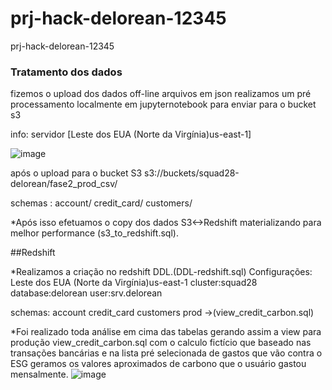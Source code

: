 # prj-hack-delorean-12345
prj-hack-delorean-12345


### Tratamento dos dados 

fizemos o upload dos dados off-line
arquivos em json realizamos um pré processamento localmente em jupyternotebook para enviar para o bucket s3

info: servidor [Leste dos EUA (Norte da Virgínia)us-east-1]

![image](https://user-images.githubusercontent.com/113641129/192148916-a289b0a3-e7f1-4a00-ae1b-a4964603b795.png)

após o upload para o bucket S3 s3://buckets/squad28-delorean/fase2_prod_csv/ 

schemas : 
          account/
          credit_card/
          customers/
          
          
*Após isso efetuamos o copy dos dados S3<->Redshift materializando para melhor performance (s3_to_redshift.sql).          
          
##Redshift

*Realizamos a criação no redshift DDL.(DDL-redshift.sql)
Configurações:
               Leste dos EUA (Norte da Virgínia)us-east-1
               cluster:squad28
               database:delorean
               user:srv.delorean

schemas:
        account
        credit_card
        customers
        prod ->(view_credit_carbon.sql) 


*Foi realizado toda análise em cima das tabelas gerando assim a view para produção view_credit_carbon.sql 
com o calculo fictício que baseado nas transações bancárias e na lista pré selecionada de gastos que vão contra o ESG
geramos os valores aproximados de carbono que o usuário gastou mensalmente.
![image](https://user-images.githubusercontent.com/113641129/192149714-a1c86f44-aab0-4c92-8c63-ca477e6a0ab4.png)

